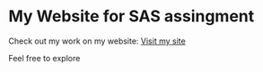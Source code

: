 # My Website for SAS assingment

Check out my work on my website: [Visit my site](https://shinemohans061.github.io/shinemohans.github.io/)

Feel free to explore
